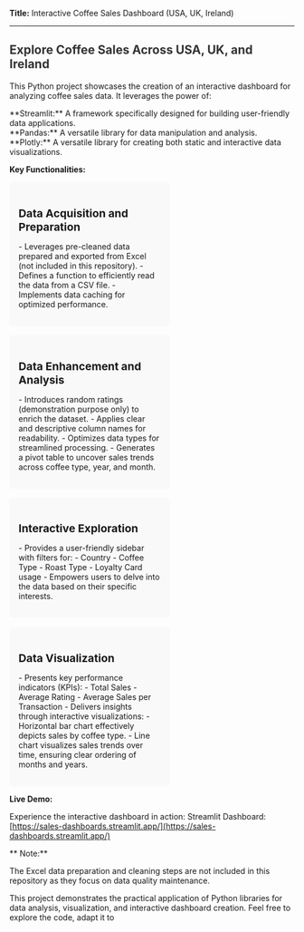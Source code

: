 
**Title:** Interactive Coffee Sales Dashboard (USA, UK, Ireland)

<hr style="border: 0; height: 1px; background-image: linear-gradient(to right, rgba(0, 0, 0, 0), rgba(0, 0, 0, 0.2), rgba(0, 0, 0, 0));">

<h2 style="font-weight: bold; color: #333;">Explore Coffee Sales Across USA, UK, and Ireland</h2>

This Python project showcases the creation of an interactive dashboard for analyzing coffee sales data. It leverages the power of:

<ul style="list-style: none; padding: 0;">
  <li><i class="fas fa-book"></i> **Streamlit:** A framework specifically designed for building user-friendly data applications.</li>
  <li><i class="fas fa-table"></i> **Pandas:** A versatile library for data manipulation and analysis.</li>
  <li><i class="fas fa-chart-line"></i> **Plotly:** A versatile library for creating both static and interactive data visualizations.</li>
</ul>

**Key Functionalities:**

<div style="display: flex; flex-wrap: wrap; gap: 1rem;">
  <div style="width: 50%; padding: 1rem; background-color: rgba(230, 230, 230, 0.2); border-radius: 5px;">
    <h3 style="font-size: 1.2rem; margin-bottom: 0.5rem;">Data Acquisition and Preparation</h3>
    <p>
      - Leverages pre-cleaned data prepared and exported from Excel (not included in this repository).
      - Defines a function to efficiently read the data from a CSV file.
      - Implements data caching for optimized performance.
    </p>
  </div>
  <div style="width: 50%; padding: 1rem; background-color: rgba(230, 230, 230, 0.2); border-radius: 5px;">
    <h3 style="font-size: 1.2rem; margin-bottom: 0.5rem;">Data Enhancement and Analysis</h3>
    <p>
      - Introduces random ratings (demonstration purpose only) to enrich the dataset.
      - Applies clear and descriptive column names for readability.
      - Optimizes data types for streamlined processing.
      - Generates a pivot table to uncover sales trends across coffee type, year, and month.
    </p>
  </div>
  <div style="width: 50%; padding: 1rem; background-color: rgba(230, 230, 230, 0.2); border-radius: 5px;">
    <h3 style="font-size: 1.2rem; margin-bottom: 0.5rem;">Interactive Exploration</h3>
    <p>
      - Provides a user-friendly sidebar with filters for:
        - Country
        - Coffee Type
        - Roast Type
        - Loyalty Card usage
      - Empowers users to delve into the data based on their specific interests.
    </p>
  </div>
  <div style="width: 50%; padding: 1rem; background-color: rgba(230, 230, 230, 0.2); border-radius: 5px;">
    <h3 style="font-size: 1.2rem; margin-bottom: 0.5rem;">Data Visualization</h3>
    <p>
      - Presents key performance indicators (KPIs):
        - Total Sales
        - Average Rating
        - Average Sales per Transaction
      - Delivers insights through interactive visualizations:
        - Horizontal bar chart effectively depicts sales by coffee type.
        - Line chart visualizes sales trends over time, ensuring clear ordering of months and years.
    </p>
  </div>
</div>

**Live Demo:**

Experience the interactive dashboard in action: Streamlit Dashboard: [https://sales-dashboards.streamlit.app/](https://sales-dashboards.streamlit.app/)

** Note:**

The Excel data preparation and cleaning steps are not included in this repository as they focus on data quality maintenance.

This project demonstrates the practical application of Python libraries for data analysis, visualization, and interactive dashboard creation. Feel free to explore the code, adapt it to
